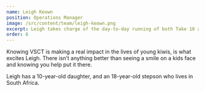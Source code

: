 ```yaml
---
name: Leigh Keown
position: Operations Manager
image: /src/content/team/leigh-keown.png
excerpt: Leigh takes charge of the day-to-day running of both Take 10 and Do Some Good. Having watched and supported the Trust’s journey with Clint since its conception, it’s exciting for Leigh to be on board.
order: 6
---
```

Knowing VSCT is making a real impact in the lives of young kiwis, is what excites Leigh. There isn’t anything better than seeing a smile on a kids face and knowing you help put it there. 

Leigh has a 10-year-old daughter, and an 18-year-old stepson who lives in South Africa.